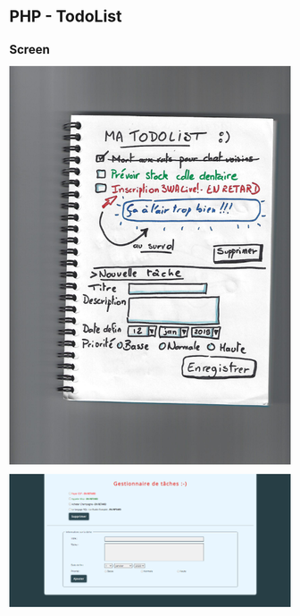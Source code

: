 # PHP - TodoList

## Screen

![alt tag](https://github.com/rebiichokriJS/PHP---TodoList/blob/master/mokeup_todolist.jpg)

![alt tag](https://github.com/rebiichokriJS/PHP---TodoList/blob/master/MOCKUP.png)

